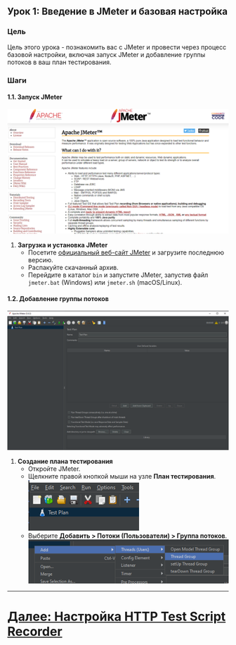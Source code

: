 ## Урок 1: Введение в JMeter и базовая настройка

### Цель
Цель этого урока - познакомить вас с JMeter и провести через процесс базовой настройки, включая запуск JMeter и добавление группы потоков в ваш план тестирования.

### Шаги

#### 1.1. Запуск JMeter
![jmeter-site.png](../../../srcs/jmeter/site.png)
1. **Загрузка и установка JMeter**
   - Посетите [официальный веб-сайт JMeter](https://jmeter.apache.org/download_jmeter.cgi) и загрузите последнюю версию.
   - Распакуйте скачанный архив.
   - Перейдите в каталог `bin` и запустите JMeter, запустив файл `jmeter.bat` (Windows) или `jmeter.sh` (macOS/Linux).

#### 1.2. Добавление группы потоков
![interface.png](../../../srcs/jmeter/interface.png)
1. **Создание плана тестирования**
   - Откройте JMeter.
   - Щелкните правой кнопкой мыши на узле **План тестирования**.
     <br>![test-plan.png](../../../srcs/jmeter/test-plan.png)
   - Выберите **Добавить > Потоки (Пользователи) > Группа потоков**.
     <br>![test-plan.png](../../../srcs/jmeter/thread-group.png)
---    
# [Далее: Настройка HTTP Test Script Recorder](setting-up-http-test-script-recorder.md)